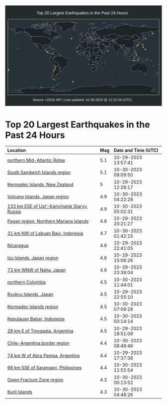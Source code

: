 ![Map](./map.png)

# Top 20 Largest Earthquakes in the Past 24 Hours

| Location | Mag | Date and Time (UTC) |
|:---|:---|:---|
| [northern Mid-Atlantic Ridge](https://earthquake.usgs.gov/earthquakes/eventpage/us7000l7ds) | 5.1 | 10-29-2023 13:57:41 |
| [South Sandwich Islands region](https://earthquake.usgs.gov/earthquakes/eventpage/us7000l7i8) | 5.1 | 10-30-2023 08:09:50 |
| [Kermadec Islands, New Zealand](https://earthquake.usgs.gov/earthquakes/eventpage/us7000l7dl) | 5 | 10-29-2023 12:28:17 |
| [Volcano Islands, Japan region](https://earthquake.usgs.gov/earthquakes/eventpage/us7000l7h1) | 4.9 | 10-30-2023 04:22:28 |
| [133 km ESE of Ust’-Kamchatsk Staryy, Russia](https://earthquake.usgs.gov/earthquakes/eventpage/us7000l7h8) | 4.9 | 10-30-2023 05:02:31 |
| [Pagan region, Northern Mariana Islands](https://earthquake.usgs.gov/earthquakes/eventpage/us7000l7f1) | 4.8 | 10-29-2023 20:21:27 |
| [31 km NW of Labuan Bajo, Indonesia](https://earthquake.usgs.gov/earthquakes/eventpage/us7000l7gd) | 4.7 | 10-30-2023 01:42:15 |
| [Nicaragua](https://earthquake.usgs.gov/earthquakes/eventpage/us7000l7fg) | 4.6 | 10-29-2023 22:41:05 |
| [Izu Islands, Japan region](https://earthquake.usgs.gov/earthquakes/eventpage/us7000l7dx) | 4.6 | 10-29-2023 15:06:26 |
| [73 km WNW of Naha, Japan](https://earthquake.usgs.gov/earthquakes/eventpage/us7000l7fr) | 4.6 | 10-29-2023 23:38:04 |
| [northern Colombia](https://earthquake.usgs.gov/earthquakes/eventpage/us7000l7iu) | 4.5 | 10-30-2023 11:44:01 |
| [Ryukyu Islands, Japan](https://earthquake.usgs.gov/earthquakes/eventpage/us7000l7fl) | 4.5 | 10-29-2023 22:55:10 |
| [Kermadec Islands region](https://earthquake.usgs.gov/earthquakes/eventpage/us7000l7hy) | 4.5 | 10-30-2023 07:08:28 |
| [Kepulauan Babar, Indonesia](https://earthquake.usgs.gov/earthquakes/eventpage/us7000l7g0) | 4.5 | 10-30-2023 00:14:14 |
| [28 km E of Tinogasta, Argentina](https://earthquake.usgs.gov/earthquakes/eventpage/us7000l7ek) | 4.5 | 10-29-2023 18:51:09 |
| [Chile-Argentina border region](https://earthquake.usgs.gov/earthquakes/eventpage/us7000l7ig) | 4.4 | 10-30-2023 08:49:46 |
| [74 km W of Abra Pampa, Argentina](https://earthquake.usgs.gov/earthquakes/eventpage/us7000l7ec) | 4.4 | 10-29-2023 17:37:38 |
| [66 km SSE of Sarangani, Philippines](https://earthquake.usgs.gov/earthquakes/eventpage/us7000l7iy) | 4.4 | 10-30-2023 11:55:54 |
| [Owen Fracture Zone region](https://earthquake.usgs.gov/earthquakes/eventpage/us7000l7g1) | 4.3 | 10-30-2023 00:13:52 |
| [Kuril Islands](https://earthquake.usgs.gov/earthquakes/eventpage/us7000l7h5) | 4.3 | 10-30-2023 04:48:26 |

